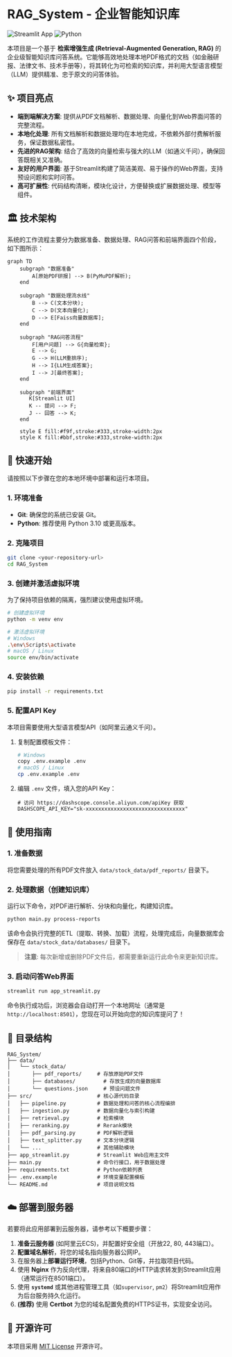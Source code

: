 # RAG_System - 企业智能知识库

![Streamlit App](https://img.shields.io/badge/Streamlit-1.35.0-red.svg?style=flat-square&logo=streamlit)
![Python](https://img.shields.io/badge/Python-3.10+-blue.svg?style=flat-square&logo=python)

本项目是一个基于 **检索增强生成 (Retrieval-Augmented Generation, RAG)** 的企业级智能知识库问答系统。它能够高效地处理本地PDF格式的文档（如金融研报、法律文书、技术手册等），将其转化为可检索的知识库，并利用大型语言模型（LLM）提供精准、忠于原文的问答体验。

## ✨ 项目亮点

- **端到端解决方案**: 提供从PDF文档解析、数据处理、向量化到Web界面问答的完整流程。
- **本地化处理**: 所有文档解析和数据处理均在本地完成，不依赖外部付费解析服务，保证数据私密性。
- **先进的RAG架构**: 结合了高效的向量检索与强大的LLM（如通义千问），确保回答既相关又准确。
- **友好的用户界面**: 基于Streamlit构建了简洁美观、易于操作的Web界面，支持预设问题和实时问答。
- **高可扩展性**: 代码结构清晰，模块化设计，方便替换或扩展数据处理、模型等组件。

## 🏛️ 技术架构

系统的工作流程主要分为数据准备、数据处理、RAG问答和前端界面四个阶段，如下图所示：

```mermaid
graph TD
    subgraph "数据准备"
        A[原始PDF研报] --> B(PyMuPDF解析);
    end

    subgraph "数据处理流水线"
        B --> C(文本分块);
        C --> D(文本向量化);
        D --> E[Faiss向量数据库];
    end
    
    subgraph "RAG问答流程"
        F[用户问题] --> G{向量检索};
        E --> G;
        G --> H(LLM重排序);
        H --> I{LLM生成答案};
        I --> J[最终答案];
    end

    subgraph "前端界面"
       K[Streamlit UI]
       K -- 提问 --> F;
       J -- 回答 --> K;
    end
    
    style E fill:#f9f,stroke:#333,stroke-width:2px
    style K fill:#bbf,stroke:#333,stroke-width:2px
```

## 🚀 快速开始

请按照以下步骤在您的本地环境中部署和运行本项目。

### 1. 环境准备

- **Git**: 确保您的系统已安装 Git。
- **Python**: 推荐使用 Python 3.10 或更高版本。

### 2. 克隆项目

```bash
git clone <your-repository-url>
cd RAG_System
```

### 3. 创建并激活虚拟环境

为了保持项目依赖的隔离，强烈建议使用虚拟环境。

```bash
# 创建虚拟环境
python -m venv env

# 激活虚拟环境
# Windows
.\env\Scripts\activate
# macOS / Linux
source env/bin/activate
```

### 4. 安装依赖

```bash
pip install -r requirements.txt
```

### 5. 配置API Key

本项目需要使用大型语言模型API（如阿里云通义千问）。

1.  复制配置模板文件：
    ```bash
    # Windows
    copy .env.example .env
    # macOS / Linux
    cp .env.example .env
    ```

2.  编辑 `.env` 文件，填入您的API Key：
    ```
    # 访问 https://dashscope.console.aliyun.com/apiKey 获取
    DASHSCOPE_API_KEY="sk-xxxxxxxxxxxxxxxxxxxxxxxxxxxxxxxx"
    ```

## 📖 使用指南

### 1. 准备数据

将您需要处理的所有PDF文件放入 `data/stock_data/pdf_reports/` 目录下。

### 2. 处理数据（创建知识库）

运行以下命令，对PDF进行解析、分块和向量化，构建知识库。

```bash
python main.py process-reports
```
该命令会执行完整的ETL（提取、转换、加载）流程，处理完成后，向量数据库会保存在 `data/stock_data/databases/` 目录下。

> **注意**: 每次新增或删除PDF文件后，都需要重新运行此命令来更新知识库。

### 3. 启动问答Web界面

```bash
streamlit run app_streamlit.py
```

命令执行成功后，浏览器会自动打开一个本地网址（通常是 `http://localhost:8501`），您现在可以开始向您的知识库提问了！

## 📁 目录结构

```
RAG_System/
├── data/
│   └── stock_data/
│       ├── pdf_reports/     # 存放原始PDF文件
│       ├── databases/         # 存放生成的向量数据库
│       └── questions.json     # 预设问题文件
├── src/                     # 核心源代码目录
│   ├── pipeline.py          # 数据处理和问答的核心流程编排
│   ├── ingestion.py         # 数据向量化与索引构建
│   ├── retrieval.py         # 检索模块
│   ├── reranking.py         # Rerank模块
│   ├── pdf_parsing.py       # PDF解析逻辑
│   ├── text_splitter.py     # 文本分块逻辑
│   └── ...                  # 其他辅助模块
├── app_streamlit.py         # Streamlit Web应用主文件
├── main.py                  # 命令行接口，用于数据处理
├── requirements.txt         # Python依赖列表
├── .env.example             # 环境变量配置模板
└── README.md                # 项目说明文档
```

## ☁️ 部署到服务器

若要将此应用部署到云服务器，请参考以下概要步骤：
1.  **准备云服务器** (如阿里云ECS)，并配置好安全组（开放22, 80, 443端口）。
2.  **配置域名解析**，将您的域名指向服务器公网IP。
3.  在服务器上**部署运行环境**，包括Python、Git等，并拉取项目代码。
4.  使用 **Nginx** 作为反向代理，将来自80端口的HTTP请求转发到Streamlit应用（通常运行在8501端口）。
5.  使用 **`systemd`** 或其他进程管理工具（如`supervisor`, `pm2`）将Streamlit应用作为后台服务持久化运行。
6.  **(推荐)** 使用 **Certbot** 为您的域名配置免费的HTTPS证书，实现安全访问。

## 📜 开源许可

本项目采用 [MIT License](LICENSE) 开源许可。